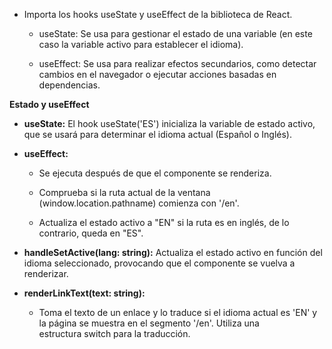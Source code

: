 *   Importa los hooks useState y useEffect de la biblioteca de React.
    
    *   useState: Se usa para gestionar el estado de una variable (en este caso la variable activo para establecer el idioma).
        
    *   useEffect: Se usa para realizar efectos secundarios, como detectar cambios en el navegador o ejecutar acciones basadas en dependencias.
        

**Estado y useEffect**

*   **useState:** El hook useState('ES') inicializa la variable de estado activo, que se usará para determinar el idioma actual (Español o Inglés).
    
*   **useEffect:**
    
    *   Se ejecuta después de que el componente se renderiza.
        
    *   Comprueba si la ruta actual de la ventana (window.location.pathname) comienza con '/en'.
        
    *   Actualiza el estado activo a "EN" si la ruta es en inglés, de lo contrario, queda en "ES".
        

*   **handleSetActive(lang: string):** Actualiza el estado activo en función del idioma seleccionado, provocando que el componente se vuelva a renderizar.
    
*   **renderLinkText(text: string):**
    
    *   Toma el texto de un enlace y lo traduce si el idioma actual es 'EN' y la página se muestra en el segmento '/en'. Utiliza una estructura switch para la traducción.